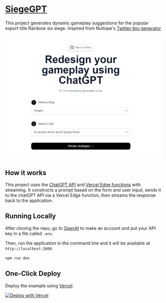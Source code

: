 # [SiegeGPT](https://siege-gpt.vercel.app)

This project generates dynamic gameplay suggestions for the popular esport title Rainbow six siege.
Inspired from Nutlope's [Twitter-bio-generator](https://github.com/Nutlope/twitterbio)

[![SiegeGPT](./public/siegeGPTscreenshot.png)](https://siege-gpt.vercel.app)

## How it works

This project uses the [ChatGPT API](https://openai.com/api/) and [Vercel Edge functions](https://vercel.com/features/edge-functions) with streaming. It constructs a prompt based on the form and user input, sends it to the chatGPT API via a Vercel Edge function, then streams the response back to the application.

## Running Locally

After cloning the repo, go to [OpenAI](https://beta.openai.com/account/api-keys) to make an account and put your API key in a file called `.env`.

Then, run the application in the command line and it will be available at `http://localhost:3000`.

```bash
npm run dev
```

## One-Click Deploy

Deploy the example using [Vercel](https://vercel.com?utm_source=github&utm_medium=readme&utm_campaign=vercel-examples):

[![Deploy with Vercel](https://vercel.com/button)](siege-oyky2ckx4-joqim.vercel.app)
